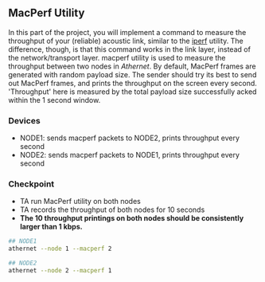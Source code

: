 ## MacPerf Utility

In this part of the project, you will implement a command to measure the throughput of your (reliable) acoustic link, similar to the [iperf](iperf.fr) utility. The difference, though, is that this command works in the link layer, instead of the network/transport layer.
macperf utility is used to measure the throughput between two nodes in *Athernet*. By default, MacPerf frames are generated with random payload size. The sender should try its best to send out MacPerf frames, and prints the throughput on the screen every second. 'Throughput' here is measured by the total payload size successfully acked within the 1 second window.

### Devices
- NODE1: sends macperf packets to NODE2, prints throughput every second
- NODE2: sends macperf packets to NODE1, prints throughput every second

### Checkpoint
- TA run MacPerf utility on both nodes
- TA records the throughput of both nodes for 10 seconds
- **The 10 throughput printings on both nodes should be consistently larger than 1 kbps.**


```sh
## NODE1
athernet --node 1 --macperf 2

## NODE2
athernet --node 2 --macperf 1
```

